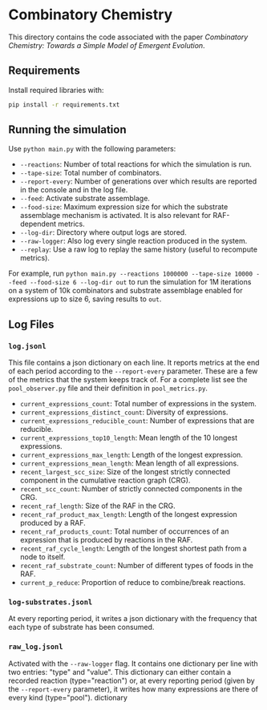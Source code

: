 # Combinatory Chemistry

This directory contains the code associated with the paper _Combinatory Chemistry:
Towards a Simple Model of Emergent Evolution_.

## Requirements

Install required libraries with:

```bash
pip install -r requirements.txt
```

## Running the simulation

Use `python main.py` with the following parameters:

- `--reactions`: Number of total reactions for which the simulation is run.
- `--tape-size`: Total number of combinators.
- `--report-every`: Number of generations over which results are reported in the console and in the log file.
- `--feed`: Activate substrate assemblage.
- `--food-size`: Maximum expression size for which the substrate assemblage mechanism is activated. It is also relevant for RAF-dependent metrics.
- `--log-dir`: Directory where output logs are stored.
- `--raw-logger`: Also log every single reaction produced in the system.
- `--replay`: Use a raw log to replay the same history (useful to recompute metrics).

For example, run `python main.py --reactions 1000000 --tape-size 10000 --feed --food-size 6 --log-dir out` to run the simulation for 1M iterations on a system of 10k combinators and substrate assemblage enabled for expressions up to size 6, saving results to `out`.

## Log Files

### `log.jsonl`

This file contains a json dictionary on each line. It reports metrics
at the end of each period according to the `--report-every` parameter.
These are a few of the metrics that the system keeps track of. For a complete list
see the `pool_observer.py` file and their definition in `pool_metrics.py`.

- `current_expressions_count`: Total number of expressions in the system.
- `current_expressions_distinct_count`: Diversity of expressions.
- `current_expressions_reducible_count`: Number of expressions that are reducible.
- `current_expressions_top10_length`: Mean length of the 10 longest expressions.
- `current_expressions_max_length`: Length of the longest expression.
- `current_expressions_mean_length`: Mean length of all expressions.
- `recent_largest_scc_size`: Size of the longest strictly connected component in the cumulative reaction graph (CRG).
- `recent_scc_count`: Number of strictly connected components in the CRG.
- `recent_raf_length`: Size of the RAF in the CRG.
- `recent_raf_product_max_length`: Length of the longest expression produced by a RAF.
- `recent_raf_products_count`: Total number of occurrences of an expression that is produced by reactions in the RAF.
- `recent_raf_cycle_length`: Length of the longest shortest path from a node to itself.
- `recent_raf_substrate_count`: Number of different types of foods in the RAF.
- `current_p_reduce`: Proportion of reduce to combine/break reactions.

### `log-substrates.jsonl`

At every reporting period, it writes a json dictionary with the frequency that
each type of substrate has been consumed.

### `raw_log.jsonl`

Activated with the `--raw-logger` flag. It contains one dictionary per line
with two entries: "type" and "value". This dictionary can either contain
a recorded reaction (type="reaction") or, at every reporting period (given 
by the `--report-every` parameter), it writes how many expressions are there
of every kind (type="pool").
dictionary
